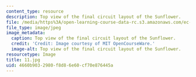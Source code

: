 ```yaml
---
content_type: resource
description: Top view of the final circuit layout of the Sunflower.
file: /media/https%3A/open-learning-course-data-rc.s3.amazonaws.com/ec-s06-practical-electronics-fall-2004/4660b9032980f8d86e60cf70e876445a_11.jpg
file_type: image/jpeg
image_metadata:
  caption: Top view of the final circuit layout of the Sunflower.
  credit: 'Credit: Image courtesy of MIT OpenCourseWare.'
  image-alt: Top view of the final circuit layout of the Sunflower.
resourcetype: Image
title: 11.jpg
uid: 4660b903-2980-f8d8-6e60-cf70e876445a
---
```

